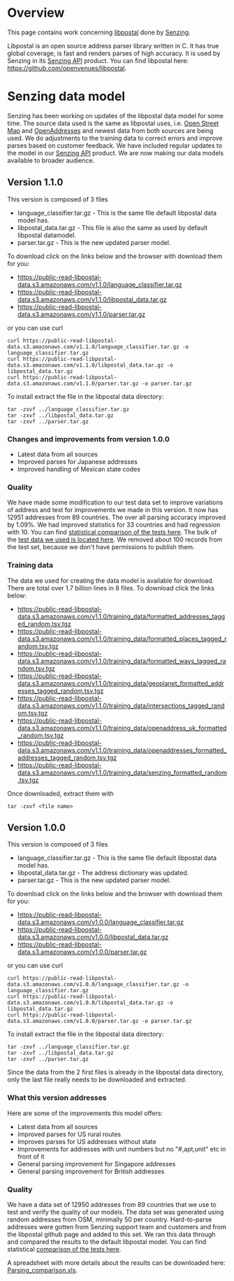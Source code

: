 # Overview

This page contains work concerning [libpostal] done by [Senzing].

Libpostal is an open source address parser library written in C. It has true global coverage, is fast and renders parses of high accuracy. It is used by Senzing in its [Senzing API] product. You can find libpostal here: https://github.com/openvenues/libpostal.

# Senzing data model

Senzing has been working on updates of the libpostal data model for some time. The source data used is the same as libpostal uses, i.e. [Open Street Map] and [OpenAddresses] and newest data from both sources are being used. We do adjustments to the training data to correct errors and improve parses based on customer feedback.
We have included regular updates to the model in our [Senzing API] product.
We are now making our data models available to broader audience.

## Version 1.1.0

This version is composed of 3 files

- language_classifier.tar.gz - This is the same file default libpostal data model has.
- libpostal_data.tar.gz - This file is also the same as used by default libpostal datamodel.
- parser.tar.gz - This is the new updated parser model.

To download click on the links below and the browser with download them for you:

- https://public-read-libpostal-data.s3.amazonaws.com/v1.1.0/language_classifier.tar.gz
- https://public-read-libpostal-data.s3.amazonaws.com/v1.1.0/libpostal_data.tar.gz
- https://public-read-libpostal-data.s3.amazonaws.com/v1.1.0/parser.tar.gz

or you can use curl

```
curl https://public-read-libpostal-data.s3.amazonaws.com/v1.1.0/language_classifier.tar.gz -o language_classifier.tar.gz
curl https://public-read-libpostal-data.s3.amazonaws.com/v1.1.0/libpostal_data.tar.gz -o libpostal_data.tar.gz
curl https://public-read-libpostal-data.s3.amazonaws.com/v1.1.0/parser.tar.gz -o parser.tar.gz
```

To install extract the file in the libpostal data directory:

```
tar -zxvf ../language_classifier.tar.gz
tar -zxvf ../libpostal_data.tar.gz
tar -zxvf ../parser.tar.gz
```

### Changes and improvements from version 1.0.0

- Latest data from all sources
- Improved parses for Japanese addresses
- Improved handling of Mexican state codes

### Quality

We have made some modification to our test data set to improve variations of address and test for improvements we made in this version. It now has 12951 addresses from 89 countries.
The over all parsing accuracy improved by 1.09%. We had improved statistics for 33 countries and had regression with 10.
You can find [statistical comparison of the tests here].
The bulk of the [test data we used is located here]. We removed about 100 records from the test set, because we don't have permissions to publish them.

### Training data

The data we used for creating the data model is available for download. There are total over 1.7 billion lines in 8 files. To download click the links below:

- https://public-read-libpostal-data.s3.amazonaws.com/v1.1.0/training_data/formatted_addresses_tagged_random.tsv.tgz
- https://public-read-libpostal-data.s3.amazonaws.com/v1.1.0/training_data/formatted_places_tagged_random.tsv.tgz
- https://public-read-libpostal-data.s3.amazonaws.com/v1.1.0/training_data/formatted_ways_tagged_random.tsv.tgz
- https://public-read-libpostal-data.s3.amazonaws.com/v1.1.0/training_data/geoplanet_formatted_addresses_tagged_random.tsv.tgz
- https://public-read-libpostal-data.s3.amazonaws.com/v1.1.0/training_data/intersections_tagged_random.tsv.tgz
- https://public-read-libpostal-data.s3.amazonaws.com/v1.1.0/training_data/openaddress_uk_formatted_random.tsv.tgz
- https://public-read-libpostal-data.s3.amazonaws.com/v1.1.0/training_data/openaddresses_formatted_addresses_tagged_random.tsv.tgz
- https://public-read-libpostal-data.s3.amazonaws.com/v1.1.0/training_data/senzing_formatted_random.tsv.tgz

Once downloaded, extract them with

```
tar -zxvf <file name>
```

## Version 1.0.0

This version is composed of 3 files

- language_classifier.tar.gz - This is the same file default libpostal data model has.
- libpostal_data.tar.gz - The address dictionary was updated.
- parser.tar.gz - This is the new updated parser model.

To download click on the links below and the browser with download them for you:

- https://public-read-libpostal-data.s3.amazonaws.com/v1.0.0/language_classifier.tar.gz
- https://public-read-libpostal-data.s3.amazonaws.com/v1.0.0/libpostal_data.tar.gz
- https://public-read-libpostal-data.s3.amazonaws.com/v1.0.0/parser.tar.gz

or you can use curl

```
curl https://public-read-libpostal-data.s3.amazonaws.com/v1.0.0/language_classifier.tar.gz -o language_classifier.tar.gz
curl https://public-read-libpostal-data.s3.amazonaws.com/v1.0.0/libpostal_data.tar.gz -o libpostal_data.tar.gz
curl https://public-read-libpostal-data.s3.amazonaws.com/v1.0.0/parser.tar.gz -o parser.tar.gz
```

To install extract the file in the libpostal data directory:

```
tar -zxvf ../language_classifier.tar.gz
tar -zxvf ../libpostal_data.tar.gz
tar -zxvf ../parser.tar.gz
```

Since the data from the 2 first files is already in the libpostal data directory, only the last file really needs to be downloaded and extracted.

### What this version addresses

Here are some of the improvements this model offers:

- Latest data from all sources
- Improved parses for US rural routes
- Improves parses for US addresses without state
- Improvements for addresses with unit numbers but no "#,apt,unit" etc in front of it
- General parsing improvement for Singapore addresses
- General parsing improvement for British addresses

### Quality

We have a data set of 12950 addresses from 89 countries that we use to test and verify the quality of our models. The data set was generated using random addresses from OSM, minimally 50 per country. Hard-to-parse addresses were gotten from Senzing support team and customers and from the libpostal github page and added to this set. We ran this data through and compared the results to the default libpostal model.
You can find statistical [comparison of the tests here].

A spreadsheet with more details about the results can be downloaded here: [Parsing_comparison.xls].

[comparison of the tests here]: ./files/stats/v1/Parsing_comparison.md
[libpostal]: https://github.com/openvenues/libpostal
[Open Street Map]: https://www.openstreetmap.org/
[OpenAddresses]: https://openaddresses.io
[Parsing_comparison.xls]: https://github.com/Senzing/libpostal-data/blob/main/files/stats/v1/Parsing_comparison.xls
[Senzing API]: https://senzing.com/senzing-api/
[Senzing]: https://senzing.com/
[statistical comparison of the tests here]: ./files/stats/v1.1.0/Parsing_comparison_v1_1_0.md
[test data we used is located here]: ./files/tests/v1.1.0/test_data.csv
